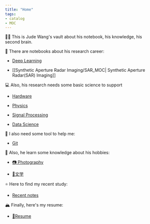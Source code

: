 ```yaml
---
title: "Home"
tags:
- catalog
- MOC
---
```


🕵️‍♂️ This is Jude Wang's vault about his notebook, his knowledge, his second brain. 

🚧 There are notebooks about his research career:

* [Deep Learning](Deep_Learning_And_Machine_Learning/Deep%20_Learning_MOC.md)

* [[Synthetic Aperture Radar Imaging/SAR_MOC| Synthetic Aperture Radar(SAR) Imaging]]

💻 Also, his research needs some basic science to support

* [Hardware](Hardware/Hardware_MOC.md)

* [Physics](Physics/Physics_MOC.md)

* [Signal Processing](Signal%20Processing/signal_processing_MOC.md)

* [Data Science](data_sci/data_sci_MOC.md)

🦺 I also need some tool to help me:

* [Git](toolkit/git/git_MOC.md)

🛶 Also, he learn some knowledge about his hobbies:

* [📷 Photography](Photography/Photography_MOC.md)

* [📮文学](文学/文学_MOC.md)

⭐ Here to find my recent study:

* [Recent notes](recent.md)

🏔 Finally, here's my resume:

* [🍉Resume](resume.md)

